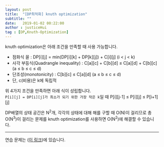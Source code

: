 ```yaml
---
layout: post
title:  "[DP최적화] knuth optimization"
subtitle: ""
date:   2019-01-02 00:22:00
author : justiceHui
tag : [DP,Knuth-Optimization]
---
```


knuth optimization은 아래 조건을 만족할 때 사용 가능합니다.<br>
* 점화식 꼴 : DP[i][j] = min(DP[i][k] + DP[k][j]) + C[i][j] (i &lt; j &lt; k)
* 사각 부등식(Quadrangle inequality) : C[a][c] + C[b][d] ≤ C[a][d] + C[b][c] (a ≤ b ≤ c ≤ d)
* 단조성(monotonicity) : C[b][c] ≤ C[a][d] (a ≤ b ≤ c ≤ d)
* 단, c(비용)은 k에 독립적

위 4가지 조건을 만족하면 아래 식이 성립합니다. <br>
`P[i][j] = DP[i][j]가 최소가 되기 위한 가장 작은 k`일 때 P[i][j-1] ≤ P[i][j] ≤ P[i+1][j]

DP배열의 상태 공간은 N<sup>2</sup>개, 각각의 상태에 대해 해를 구할 때 O(N)이 걸리므로 총 O(N<sup>3</sup>)이 걸리는 문제를 knuth optimization를 사용하면 O(N<sup>2</sup>)에 해결할 수 있습니다.

<hr>

연습 문제는 (<a href = "https://justicehui.github.io/2019/01/02/knuth_problem.html">이 링크</a>)에 있습니다.
